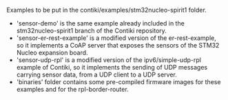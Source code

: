 Examples to be put in the contiki/examples/stm32nucleo-spirit1 folder.

* 'sensor-demo' is the same example already included in the stm32nucleo-spirit1 branch of the Contiki repository.
* 'sensor-er-rest-example' is a modified version of the er-rest-example, so it implements a CoAP server that exposes the sensors of the STM32 Nucleo expansion board.
* 'sensor-udp-rpl' is a modified version of the ipv6/simple-udp-rpl example of Contiki, so it implements the sending of UDP messages carrying  sensor data, from a UDP client to a UDP server.
* 'binaries' folder contains some pre-compiled firmware images for these examples and for the rpl-border-router.
